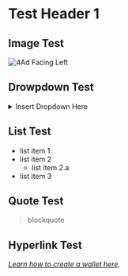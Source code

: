 # Test Header 1

## Image Test
![4Ad Facing Left](https://user-images.githubusercontent.com/84880368/177412977-f3115d80-2ec3-4ee0-9f46-24ba1efa90ac.png)

## Drowpdown Test
<details>
<summary> Insert Dropdown Here </summary>
<br>
Sample dropdown text
</summary> </details>

## List Test
- list item 1
- list item 2
  - list item 2.a
- list item 3

## Quote Test
> blockquote

## Hyperlink Test
[*Learn how to create a wallet here*](https://docs.umee.cc/user-guides/getting-started/creating-a-wallet).
